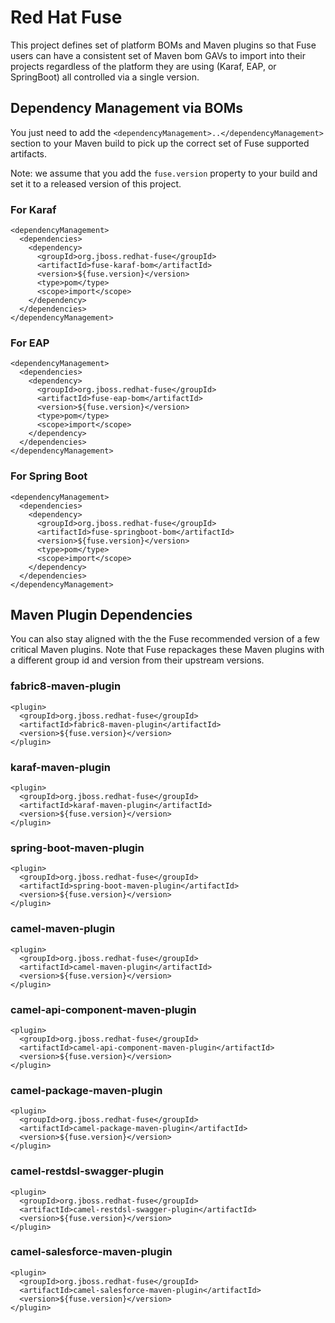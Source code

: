 # Red Hat Fuse
This project defines set of platform BOMs and Maven plugins so that Fuse users can have a consistent set of Maven bom GAVs to import into their projects regardless of the platform they are using (Karaf, EAP, or SpringBoot) all controlled via a single version.

## Dependency Management via BOMs

You just need to add the `<dependencyManagement>..</dependencyManagement>` section to your Maven build to pick up the correct set of Fuse supported artifacts.

Note: we assume that you add the `fuse.version` property to your build and set it to a released version of this project.

### For Karaf

    <dependencyManagement>
      <dependencies>
        <dependency>
          <groupId>org.jboss.redhat-fuse</groupId>
          <artifactId>fuse-karaf-bom</artifactId>
          <version>${fuse.version}</version>
          <type>pom</type>
          <scope>import</scope>
        </dependency>
      </dependencies>
    </dependencyManagement>

### For EAP

    <dependencyManagement>
      <dependencies>
        <dependency>
          <groupId>org.jboss.redhat-fuse</groupId>
          <artifactId>fuse-eap-bom</artifactId>
          <version>${fuse.version}</version>
          <type>pom</type>
          <scope>import</scope>
        </dependency>
      </dependencies>
    </dependencyManagement>


### For Spring Boot

    <dependencyManagement>
      <dependencies>
        <dependency>
          <groupId>org.jboss.redhat-fuse</groupId>
          <artifactId>fuse-springboot-bom</artifactId>
          <version>${fuse.version}</version>
          <type>pom</type>
          <scope>import</scope>
        </dependency>
      </dependencies>
    </dependencyManagement>


## Maven Plugin Dependencies

You can also stay aligned with the the Fuse recommended version of a few critical Maven plugins. Note that Fuse
repackages these Maven plugins with a different group id and version from their upstream versions.

### fabric8-maven-plugin

    <plugin>
      <groupId>org.jboss.redhat-fuse</groupId>
      <artifactId>fabric8-maven-plugin</artifactId>
      <version>${fuse.version}</version>
    </plugin>

### karaf-maven-plugin

    <plugin>
      <groupId>org.jboss.redhat-fuse</groupId>
      <artifactId>karaf-maven-plugin</artifactId>
      <version>${fuse.version}</version>
    </plugin>

### spring-boot-maven-plugin

    <plugin>
      <groupId>org.jboss.redhat-fuse</groupId>
      <artifactId>spring-boot-maven-plugin</artifactId>
      <version>${fuse.version}</version>
    </plugin>

### camel-maven-plugin

    <plugin>
      <groupId>org.jboss.redhat-fuse</groupId>
      <artifactId>camel-maven-plugin</artifactId>
      <version>${fuse.version}</version>
    </plugin>

### camel-api-component-maven-plugin

    <plugin>
      <groupId>org.jboss.redhat-fuse</groupId>
      <artifactId>camel-api-component-maven-plugin</artifactId>
      <version>${fuse.version}</version>
    </plugin>

### camel-package-maven-plugin

    <plugin>
      <groupId>org.jboss.redhat-fuse</groupId>
      <artifactId>camel-package-maven-plugin</artifactId>
      <version>${fuse.version}</version>
    </plugin>

### camel-restdsl-swagger-plugin

    <plugin>
      <groupId>org.jboss.redhat-fuse</groupId>
      <artifactId>camel-restdsl-swagger-plugin</artifactId>
      <version>${fuse.version}</version>
    </plugin>

### camel-salesforce-maven-plugin

    <plugin>
      <groupId>org.jboss.redhat-fuse</groupId>
      <artifactId>camel-salesforce-maven-plugin</artifactId>
      <version>${fuse.version}</version>
    </plugin>

